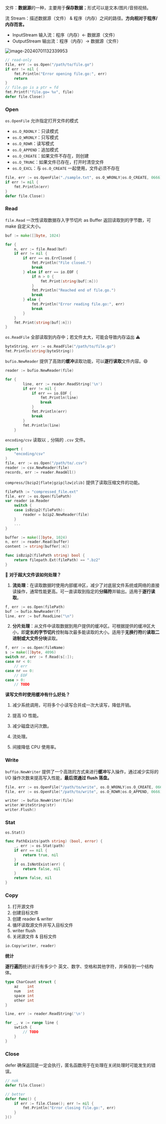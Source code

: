 文件：**数据源**的一种，主要用于**保存数据**；形式可以是文本/图片/音频视频。

流 Stream：描述数据源（文件） & 程序（内存）之间的路径。**方向相对于程序/内存而言。**

- InputStream 输入流：程序（内存）← 数据源（文件）
- OutputStream 输出流：程序（内存）→ 数据源（文件）



![image-20240701132339953](./02_file.assets/image-20240701132339953.png)



```go
// read-only
file, err := os.Open("/path/to/file.go")
if err != nil {
	fmt.Println("Error opening file.go:", err)
	return
}
// file.go is a ptr = fd
fmt.Printf("file.go= %v", file)
defer file.Close()
```

### **Open**

`os.OpenFile` 允许指定打开文件的模式

- `os.O_RDONLY`：只读模式
- `os.O_WRONLY`：只写模式
- `os.O_RDWR`：读写模式
- `os.O_APPEND`：追加模式
- `os.O_CREATE`：如果文件不存在，则创建
- `os.O_TRUNC`：如果文件已存在，打开时清空文件
- `os.O_EXCL`：与 `os.O_CREATE` 一起使用，文件必须不存在

```go
file, err := os.OpenFile("./sample.txt", os.O_WRONLY|os.O_CREATE, 0666)
if err != nil {
	fmt.Println(err)
}
defer file.Close()
```

### **Read**

`file.Read` 一次性读取数据存入字节切片 as Buffer 返回读取到的字节数，可 make 自定义大小。

```go
buf := make([]byte, 1024)

for {
	n, err := file.Read(buf)
	if err != nil {
		if err == os.ErrClosed {
			fmt.Println("File closed.")
			break
		} else if err == io.EOF {
			if n > 0 {
				fmt.Print(string(buf[:n]))
			}
			fmt.Println("Reached end of file.go.")
			break
		} else {
			fmt.Println("Error reading file.go:", err)
			break
		}
	}
	fmt.Print(string(buf[:n]))
}
```

`os.ReadFile` 全部读取到内存中；若文件太大，可能会导致内存溢出 :warning:

```go
byteString, err := os.ReadFile("/path/to/file.go")
fmt.Println(string(byteString))
```

`bufio.NewReader` 提供了高效的**缓冲**读取功能，可以**逐行读取**文件内容。:smile:

```go
reader := bufio.NewReader(file)

for {
		line, err := reader.ReadString('\n')
		if err != nil {
			if err == io.EOF {
				fmt.Println(line)
				break
			}
			fmt.Println(err)
			break
		}
		fmt.Println(line)
	}
```

`encoding/csv` 读取以 `,` 分隔的 `.csv` 文件。

```go
import (
	"encoding/csv"
)
file, err := os.Open("/path/to/.csv")
reader := csv.NewReader(file)
records, err := reader.ReadAll()
```

`compress/[bzip2|flate|gzip|lzw|zlib]` 提供了读取压缩文件的功能。

```go
filePath := "compressed_file.ext"
file, err := os.Open(filePath)
var reader io.Reader
	switch {
	case isBzip2(filePath):
		reader = bzip2.NewReader(file)
    }
	...
}

buffer := make([]byte, 1024)
n, err := reader.Read(buffer)
content := string(buffer[:n])

func isBzip2(filePath string) bool {
	return filepath.Ext(filePath) == ".bz2"
}
```

:bookmark_tabs: **对于超大文件该如何处理？**

1. **流处理**：在读取数据时使用内部缓冲区，减少了对底层文件系统或网络的直接读操作，通常性能更高。可一直读取到指定的**分隔符**并输出。适用于**逐行读取**。

```go
f, err := os.Open(filePath)
buf := bufio.NewReader(f)
line, err := buf.ReadLine("\n")
```

2. **分片处理**：从文件中读取数据到用户提供的缓冲区。可根据提供的缓冲区大小，即**定长的字节切片**控制每次最多能读取的大小。适用于**无换行符**的**读取二进制或大文件分块**读取。

```go
f, err := os.Open(fileName)
s := make([]byte, 4096)
switch nr, err := f.Read(s[:]);
case nr < 0:
	// err
case nr == 0:
	// EOF
case > 0:
	// TODO
```

**读写文件时使用缓冲有什么好处？**

1. 减少系统调用，可将多个小读写合并成一次大读写，降低开销。

2. 提高 IO 性能。

3. 减少磁盘访问次数。

4. 流处理。

5. 间接降低 CPU 使用率。

### **Write**

`buffio.NewWriter` 提供了一个高效的方式来进行**缓冲**写入操作，通过减少实际的 I/O 操作次数来提高写入性能，**最后须通过 flush 落盘。**

```go
file, err := os.OpenFile("/path/to/write", os.O_WRONLY|os.O_CREATE, 0666)
file, err := os.OpenFile("/path/to/write", os.O_RDWR|os.O_APPEND, 0666)

writer := bufio.NewWriter(file)
writer.WriteString(str)
writer.Flush()
```

### **Stat**

`os.Stat()` 

```go
func PathExists(path string) (bool, error) {
	_, err := os.Stat(path)
	if err == nil {
		return true, nil
	}
	if os.IsNotExist(err) {
		return false, nil
	}
	return false, nil
}
```

### **Copy**

1. 打开源文件
2. 创建目标文件
3. 创建 reader & writer
4. 循环读取源文件并写入目标文件
5. writer flush
6. 关闭源文件 & 目标文件

```go
io.Copy(writer, reader)
```

**统计**

**逐行遍历**统计该行有多少个 英文、数字、空格和其他字符，并保存到一个结构体。

```go
type CharCount struct {
	az    int
	num   int
	space int
	other int
}

line, err := reader.ReadString('\n')

for _, v := range line {
    swtich {
    	// TODO
    }
}
```

### Close

defer 确保返回是一定会执行，匿名函数用于在处理在关闭处理时可能发生的错误。

```go
// nok
defer file.Close()

// better
defer func() {
	if err := file.Close(); err != nil {
		fmt.Println("Error closing file.go:", err)
	}
}()
```

